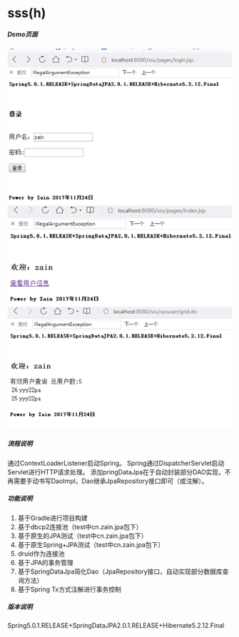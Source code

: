 # sss(h)

##### Demo页面

<img src="https://github.com/yongzhian/sss/blob/master/docs/demo0.png"/>
<img src="https://github.com/yongzhian/sss/blob/master/docs/demo1.png"/>
<img src="https://github.com/yongzhian/sss/blob/master/docs/demo2.png"/>

##### 流程说明

通过ContextLoaderListener启动Spring。
Spring通过DispatcherServlet启动Servlet进行HTTP请求处理。
添加pringDataJpa在于自动封装部分DAO实现，不再需要手动书写DaoImpl，Dao继承JpaRepository接口即可（或注解）。

##### 功能说明

1. 基于Gradle进行项目构建
1. 基于dbcp2连接池（test中cn.zain.jpa包下）
1. 基于原生的JPA测试（test中cn.zain.jpa包下）
1. 基于原生Spring+JPA测试（test中cn.zain.jpa包下）
1. druid作为连接池
1. 基于JPA的事务管理
1. 基于SpringDataJpa简化Dao（JpaRepository接口，自动实现部分数据库查询方法）
1. 基于Spring Tx方式注解进行事务控制


##### 版本说明

Spring5.0.1.RELEASE+SpringDataJPA2.0.1.RELEASE+Hibernate5.2.12.Final